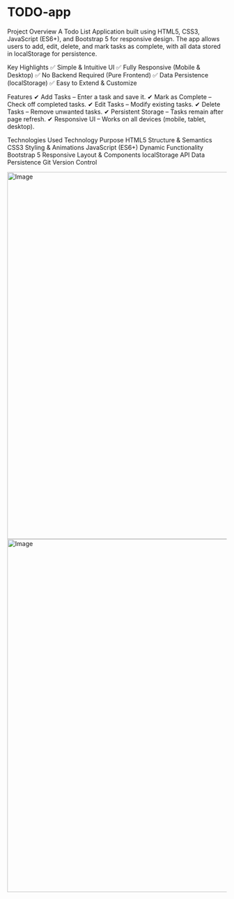 # TODO-app
Project Overview
A Todo List Application built using HTML5, CSS3, JavaScript (ES6+), and Bootstrap 5 for responsive design. The app allows users to add, edit, delete, and mark tasks as complete, with all data stored in localStorage for persistence.

Key Highlights
✅ Simple & Intuitive UI
✅ Fully Responsive (Mobile & Desktop)
✅ No Backend Required (Pure Frontend)
✅ Data Persistence (localStorage)
✅ Easy to Extend & Customize

Features
✔ Add Tasks – Enter a task and save it.
✔ Mark as Complete – Check off completed tasks.
✔ Edit Tasks – Modify existing tasks.
✔ Delete Tasks – Remove unwanted tasks.
✔ Persistent Storage – Tasks remain after page refresh.
✔ Responsive UI – Works on all devices (mobile, tablet, desktop).

Technologies Used
Technology	Purpose
HTML5	Structure & Semantics
CSS3	Styling & Animations
JavaScript (ES6+)	Dynamic Functionality
Bootstrap 5	Responsive Layout & Components
localStorage API	Data Persistence
Git	Version Control

<img width="1851" height="842" alt="Image" src="https://github.com/user-attachments/assets/b499509b-5a65-415d-a056-2710f970f6c6" />
<img width="1648" height="810" alt="Image" src="https://github.com/user-attachments/assets/fc71fb27-e9fd-400e-8422-d067366676ed" />
